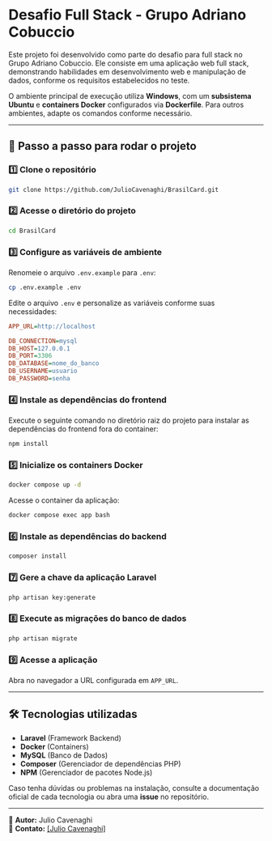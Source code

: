 # Desafio Full Stack - Grupo Adriano Cobuccio

Este projeto foi desenvolvido como parte do desafio para full stack no Grupo Adriano Cobuccio. Ele consiste em uma aplicação web full stack, demonstrando habilidades em desenvolvimento web e manipulação de dados, conforme os requisitos estabelecidos no teste.

O ambiente principal de execução utiliza **Windows**, com um **subsistema Ubuntu** e **containers Docker** configurados via **Dockerfile**. Para outros ambientes, adapte os comandos conforme necessário.

---

## 🚀 Passo a passo para rodar o projeto

### 1️⃣ Clone o repositório

```sh
git clone https://github.com/JulioCavenaghi/BrasilCard.git
```

### 2️⃣ Acesse o diretório do projeto

```sh
cd BrasilCard
```

### 3️⃣ Configure as variáveis de ambiente

Renomeie o arquivo `.env.example` para `.env`:

```sh
cp .env.example .env
```

Edite o arquivo `.env` e personalize as variáveis conforme suas necessidades:

```ini
APP_URL=http://localhost

DB_CONNECTION=mysql
DB_HOST=127.0.0.1
DB_PORT=3306
DB_DATABASE=nome_do_banco
DB_USERNAME=usuario
DB_PASSWORD=senha
```

### 4️⃣ Instale as dependências do frontend

Execute o seguinte comando no diretório raiz do projeto para instalar as dependências do frontend fora do container:

```sh
npm install
```

### 5️⃣ Inicialize os containers Docker

```sh
docker compose up -d
```

Acesse o container da aplicação:

```sh
docker compose exec app bash
```

### 6️⃣ Instale as dependências do backend

```sh
composer install
```

### 7️⃣ Gere a chave da aplicação Laravel

```sh
php artisan key:generate
```

### 8️⃣ Execute as migrações do banco de dados

```sh
php artisan migrate
```

### 9️⃣ Acesse a aplicação

Abra no navegador a URL configurada em `APP_URL`.

---

## 🛠 Tecnologias utilizadas

- **Laravel** (Framework Backend)
- **Docker** (Containers)
- **MySQL** (Banco de Dados)
- **Composer** (Gerenciador de dependências PHP)
- **NPM** (Gerenciador de pacotes Node.js)

Caso tenha dúvidas ou problemas na instalação, consulte a documentação oficial de cada tecnologia ou abra uma **issue** no repositório.

---

📌 **Autor:** Julio Cavenaghi\
📧 **Contato:** [[Julio Cavenaghi]](https://www.linkedin.com/in/juliocavenaghi/)

